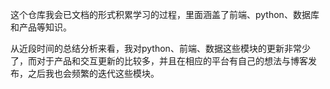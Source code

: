 这个仓库我会已文档的形式积累学习的过程，里面涵盖了前端、python、数据库和产品等知识。

从近段时间的总结分析来看，我对python、前端、数据这些模块的更新非常少了，而对于产品和交互更新的比较多，并且在相应的平台有自己的想法与博客发布，之后我也会频繁的迭代这些模块。

